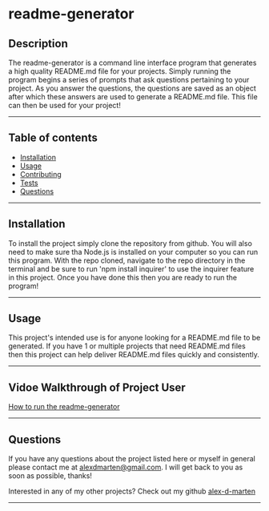# readme-generator

## Description

The readme-generator is a command line interface program that generates a high quality README.md file for your projects. Simply running the program begins a series of prompts that ask questions pertaining to your project. As you answer the questions, the questions are saved as an object after which these answers are used to generate a README.md file. This file can then be used for your project!

---

## Table of contents

* [Installation](#installation)
* [Usage](#usage)
* [Contributing](#contributing)
* [Tests](#tests)
* [Questions](#questions)

---

## Installation

To install the project simply clone the repository from github. You will also need to make sure tha Node.js is installed on your computer so you can run this program. With the repo cloned, navigate to the repo directory in the terminal and be sure to run 'npm install inquirer' to use the inquirer feature in this project. Once you have done this then you are ready to run the program!

---

## Usage

This project's intended use is for anyone looking for a README.md file to be generated. If you have 1 or multiple projects that need README.md files then this project can help deliver README.md files quickly and consistently.

---

## Vidoe Walkthrough of Project User
[How to run the readme-generator](https://drive.google.com/file/d/1aSXsWtOnYJDmbs49sKo8ZPIgjoOMg7Xk/view?usp=sharing)

---

## Questions

If you have any questions about the project listed here or myself in general please contact me at alexdmarten@gmail.com. I will get back to you as soon as possible, thanks!

Interested in any of my other projects? Check out my github [alex-d-marten](https://github.com/alex-d-marten)

---